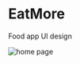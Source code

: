 # EatMore
Food app UI design

![home page](https://user-images.githubusercontent.com/22369188/115942984-fd9adb00-a4cc-11eb-8e55-2ecac53e2923.jpg)

